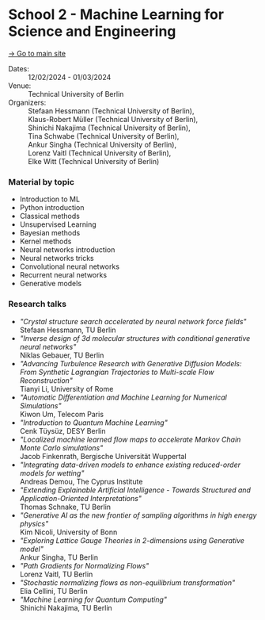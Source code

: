 # School 2 - Machine Learning for Science and Engineering #

[→ Go to main site](https://www.bifold.berlin/news-events/events/aqtivate-workshop)

<dl class="event-info">
  <dt>Dates:</dt>
  <dd>12/02/2024 - 01/03/2024</dd>
  
  <dt>Venue:</dt>
  <dd>Technical University of Berlin</dd>
  
  <dt>Organizers:</dt>
  <dd>
  Stefaan Hessmann (Technical University of Berlin),
  </br>Klaus-Robert Müller (Technical University of Berlin),
  </br>Shinichi Nakajima (Technical University of Berlin),
  </br>Tina Schwabe (Technical University of Berlin),
  </br>Ankur Singha (Technical University of Berlin),
  </br>Lorenz Vaitl (Technical University of Berlin),
  </br>Elke Witt (Technical University of Berlin)
  </dd>
</dl>

### Material by topic

- Introduction to ML
- Python introduction
- Classical methods
- Unsupervised Learning
- Bayesian methods
- Kernel methods
- Neural networks introduction
- Neural networks tricks
- Convolutional neural networks
- Recurrent neural networks
- Generative models

### Research talks

- _"Crystal structure search accelerated by neural network force fields"_  
  Stefaan Hessmann, TU Berlin
- _"Inverse design of 3d molecular structures with conditional generative neural networks"_  
  Niklas Gebauer, TU Berlin
- _"Advancing Turbulence Research with Generative Diffusion Models: From Synthetic Lagrangian Trajectories to Multi-scale Flow Reconstruction"_  
  Tianyi Li, University of Rome
- _"Automatic Differentiation and Machine Learning for Numerical Simulations"_  
  Kiwon Um, Telecom Paris
- _"Introduction to Quantum Machine Learning"_  
  Cenk Tüysüz, DESY Berlin
- _"Localized machine learned flow maps to accelerate Markov Chain Monte Carlo simulations"_  
  Jacob Finkenrath, Bergische Universität Wuppertal
- _"Integrating data-driven models to enhance existing reduced-order models for wetting"_  
  Andreas Demou, The Cyprus Institute
- _"Extending Explainable Artificial Intelligence - Towards Structured and Application-Oriented Interpretations"_  
  Thomas Schnake, TU Berlin
- _"Generative AI as the new frontier of sampling algorithms in high energy physics"_  
  Kim Nicoli, University of Bonn
- _"Exploring Lattice Gauge Theories in 2-dimensions using Generative model"_  
  Ankur Singha, TU Berlin
- _"Path Gradients for Normalizing Flows"_  
  Lorenz Vaitl, TU Berlin
- _"Stochastic normalizing flows as non-equilibrium transformation"_  
  Elia Cellini, TU Berlin
- _"Machine Learning for Quantum Computing"_  
  Shinichi Nakajima, TU Berlin
